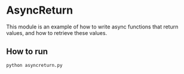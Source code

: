 # AsyncReturn

This module is an example of how to write async functions that return values,
and how to retrieve these values.

## How to run

`python asyncreturn.py`
